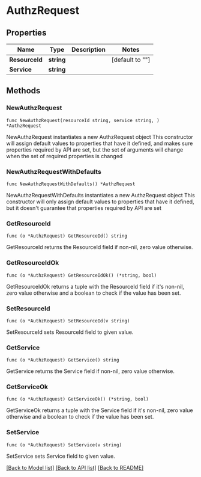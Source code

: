 # AuthzRequest

## Properties

Name | Type | Description | Notes
------------ | ------------- | ------------- | -------------
**ResourceId** | **string** |  | [default to ""]
**Service** | **string** |  | 

## Methods

### NewAuthzRequest

`func NewAuthzRequest(resourceId string, service string, ) *AuthzRequest`

NewAuthzRequest instantiates a new AuthzRequest object
This constructor will assign default values to properties that have it defined,
and makes sure properties required by API are set, but the set of arguments
will change when the set of required properties is changed

### NewAuthzRequestWithDefaults

`func NewAuthzRequestWithDefaults() *AuthzRequest`

NewAuthzRequestWithDefaults instantiates a new AuthzRequest object
This constructor will only assign default values to properties that have it defined,
but it doesn't guarantee that properties required by API are set

### GetResourceId

`func (o *AuthzRequest) GetResourceId() string`

GetResourceId returns the ResourceId field if non-nil, zero value otherwise.

### GetResourceIdOk

`func (o *AuthzRequest) GetResourceIdOk() (*string, bool)`

GetResourceIdOk returns a tuple with the ResourceId field if it's non-nil, zero value otherwise
and a boolean to check if the value has been set.

### SetResourceId

`func (o *AuthzRequest) SetResourceId(v string)`

SetResourceId sets ResourceId field to given value.


### GetService

`func (o *AuthzRequest) GetService() string`

GetService returns the Service field if non-nil, zero value otherwise.

### GetServiceOk

`func (o *AuthzRequest) GetServiceOk() (*string, bool)`

GetServiceOk returns a tuple with the Service field if it's non-nil, zero value otherwise
and a boolean to check if the value has been set.

### SetService

`func (o *AuthzRequest) SetService(v string)`

SetService sets Service field to given value.



[[Back to Model list]](../README.md#documentation-for-models) [[Back to API list]](../README.md#documentation-for-api-endpoints) [[Back to README]](../README.md)


